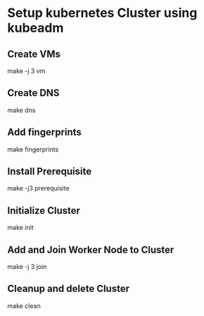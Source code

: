# Setup kubernetes Cluster using kubeadm

## Create VMs
make -j 3 vm

## Create DNS
make dns

## Add fingerprints
make fingerprints

## Install Prerequisite 
make -j3 prerequisite

## Initialize Cluster
make init

## Add and Join Worker Node to Cluster
make -j 3 join

## Cleanup and delete Cluster
make clean